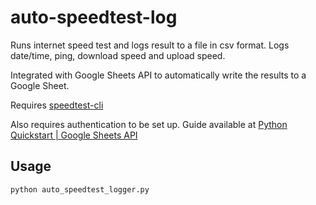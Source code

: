 # auto-speedtest-log

Runs internet speed test and logs result to a file in csv format.
Logs date/time, ping, download speed and upload speed.

Integrated with Google Sheets API to automatically write the results to a Google Sheet.

Requires [speedtest-cli](https://github.com/sivel/speedtest-cli)

Also requires authentication to be set up. Guide available at [Python Quickstart | Google Sheets API](https://developers.google.com/sheets/quickstart/python)

## Usage
```
python auto_speedtest_logger.py
```
